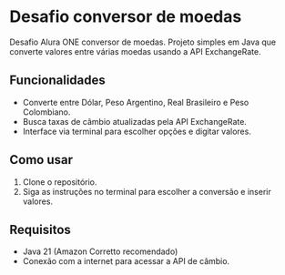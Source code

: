 # Desafio conversor de moedas
Desafio Alura ONE conversor de moedas. Projeto simples em Java que converte valores entre várias moedas usando a API ExchangeRate.

## Funcionalidades

- Converte entre Dólar, Peso Argentino, Real Brasileiro e Peso Colombiano.
- Busca taxas de câmbio atualizadas pela API ExchangeRate.
- Interface via terminal para escolher opções e digitar valores.

## Como usar

1. Clone o repositório.
2. Siga as instruções no terminal para escolher a conversão e inserir valores.

## Requisitos

- Java 21 (Amazon Corretto recomendado)
- Conexão com a internet para acessar a API de câmbio.

